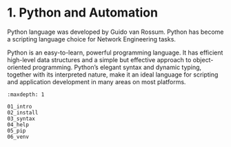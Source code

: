 # 1. Python and Automation

Python language was developed by Guido van Rossum. Python has become a scripting language choice for Network Engineering tasks.

Python is an easy-to-learn, powerful programming language. It has efficient high-level data structures and a simple but effective approach to object-oriented programming. Python’s elegant syntax and dynamic typing, together with its interpreted nature, make it an ideal language for scripting and application development in many areas on most platforms.

```{toctree}
:maxdepth: 1

01_intro
02_install
03_syntax
04_help
05_pip
06_venv
```
